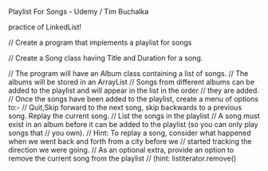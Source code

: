 Playlist For Songs - Udemy / Tim Buchalka

practice of LinkedList! 

// Create a program that implements a playlist for songs

// Create a Song class having Title and Duration for a song.

// The program will have an Album class containing a list of songs.
// The albums will be stored in an ArrayList
// Songs from different albums can be added to the playlist and will appear in the list in the order
// they are added.
// Once the songs have been added to the playlist, create a menu of options to:-
// Quit,Skip forward to the next song, skip backwards to a previous song.  Replay the current song.
// List the songs in the playlist
// A song must exist in an album before it can be added to the playlist (so you can only play songs that
// you own).
// Hint:  To replay a song, consider what happened when we went back and forth from a city before we
// started tracking the direction we were going.
// As an optional extra, provide an option to remove the current song from the playlist
// (hint: listiterator.remove()
